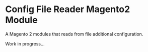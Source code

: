 Config File Reader Magento2 Module
==================================

A Magento 2 modules that reads from file additional configuration.

Work in progress...
